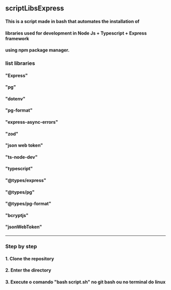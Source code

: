 ## scriptLibsExpress

#### This is a script made in bash that automates the installation of

#### libraries used for development in Node Js + Typescript + Express framework

#### using npm package manager.

### list libraries

#### "Express"

#### "pg"

#### "dotenv"

#### "pg-format"

#### "express-async-errors"

#### "zod"

#### "json web token"

#### "ts-node-dev"

#### "typescript"

#### "@types/express"

#### "@types/pg"

#### "@types/pg-format"

#### "bcryptjs"

#### "jsonWebToken"

-----------------------

### Step by step

#### 1. Clone the repository

#### 2. Enter the directory

#### 3. Execute o comando "bash script.sh" no git bash ou no terminal do linux
